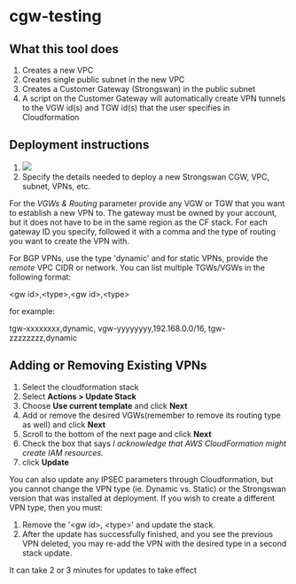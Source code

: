 # cgw-testing

## What this tool does
1) Creates a new VPC 
2) Creates single public subnet in the new VPC
3) Creates a Customer Gateway (Strongswan) in the public subnet
4) A script on the Customer Gateway will automatically create VPN tunnels to the VGW id(s) and TGW id(s) that the user specifies in Cloudformation


## Deployment instructions
1) <a href="https://console.aws.amazon.com/cloudformation/#/stacks/new?stackName=CGW-Testing&templateURL=https://s3.amazonaws.com/secure-options/cgw-tester.json"><img src="https://s3.amazonaws.com/cloudformation-examples/cloudformation-launch-stack.png"/></a>
2) Specify the details needed to deploy a new Strongswan CGW, VPC, subnet, VPNs, etc.

For the *VGWs & Routing* parameter provide any VGW or TGW that you want to establish a new VPN to. The gateway must be owned by your account, but it does not have to be in the same region as the CF stack. For each gateway ID you specify, followed it with a comma and the type of routing you want to create the VPN with. 

For BGP VPNs, use the type 'dynamic' and for static VPNs, provide the *remote* VPC CIDR or network. You can list multiple TGWs/VGWs in the following format:

\<gw id\>,\<type\>,\<gw id\>,\<type\>
  
 for example:
 
 tgw-xxxxxxxx,dynamic, vgw-yyyyyyyy,192.168.0.0/16, tgw-zzzzzzzz,dynamic
 
 ## Adding or Removing Existing VPNs
 1) Select the cloudformation stack
 2) Select __Actions > Update Stack__
 3) Choose __Use current template__ and click __Next__
 4) Add or remove the desired VGWs(remember to remove its routing type as well) and click __Next__
 5) Scroll to the bottom of the next page and click __Next__
 6) Check the box that says *I acknowledge that AWS CloudFormation might create IAM resources.*
 7) click __Update__
 
 You can also update any IPSEC parameters through Cloudformation, but you cannot change the VPN type (ie. Dynamic vs. Static) or the Strongswan version that was installed at deployment. If you wish to create a different VPN type, then you must:
 1) Remove the '\<gw id\>, \<type\>' and update the stack.
 2) After the update has successfully finished, and you see the previous VPN deleted, you may re-add the VPN with the desired type in a second stack update.
  
 It can take 2 or 3 minutes for updates to take effect
